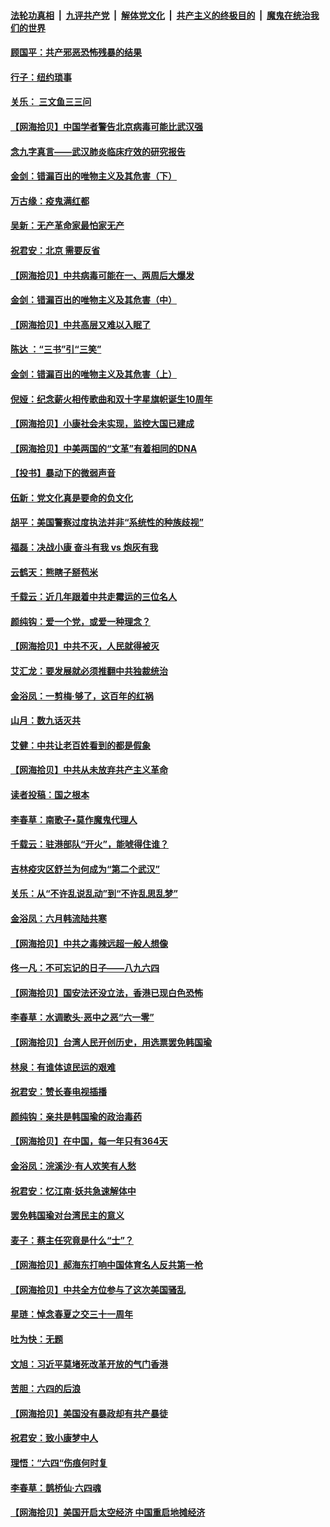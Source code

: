 ####  [法轮功真相](../../../../basic/blob/master/README.md?t=06190602) &nbsp;|&nbsp; [九评共产党](../../../../9ping.md/blob/master/README.md?t=06190602) &nbsp;|&nbsp; [解体党文化](../../../../jtdwh.md/blob/master/README.md?t=06190602)  &nbsp;|&nbsp; [共产主义的终极目的](../../../../gczydzjmd.md/blob/master/README.md?t=06190602) &nbsp;|&nbsp; [魔鬼在统治我们的世界](../../../../mgztzwmdsj.md/blob/master/README.md?t=06190602) 

#### [顾国平：共产邪恶恐怖残暴的结果](../pages/nsc993/n12195238.md?t=06190602) 

#### [行子：纽约琐事](../pages/nsc993/n12194752.md?t=06190602) 

#### [关乐： 三文鱼三三问](../pages/nsc993/n12194626.md?t=06190602) 

#### [【网海拾贝】中国学者警告北京病毒可能比武汉强](../pages/nsc993/n12193964.md?t=06190602) 

#### [念九字真言——武汉肺炎临床疗效的研究报告](../pages/nsc993/n12190804.md?t=06190602) 

#### [金剑：错漏百出的唯物主义及其危害（下）](../pages/nsc993/n12191909.md?t=06190602) 

#### [万古缘：疫鬼满红都](../pages/nsc993/n12191847.md?t=06190602) 

#### [吴新：无产革命家最怕家无产](../pages/nsc993/n12191806.md?t=06190602) 

#### [祝君安：北京 需要反省](../pages/nsc993/n12191766.md?t=06190602) 

#### [【网海拾贝】中共病毒可能在一、两周后大爆发](../pages/nsc993/n12190517.md?t=06190602) 

#### [金剑：错漏百出的唯物主义及其危害（中）](../pages/nsc993/n12188778.md?t=06190602) 

#### [【网海拾贝】中共高层又难以入眠了](../pages/nsc993/n12188425.md?t=06190602) 

#### [陈达 ：“三书”引“三笑”](../pages/nsc993/n12187929.md?t=06190602) 

#### [金剑：错漏百出的唯物主义及其危害（上）](../pages/nsc993/n12186502.md?t=06190602) 

#### [倪娅：纪念薪火相传歌曲和双十字星旗帜诞生10周年](../pages/nsc993/n12186439.md?t=06190602) 

#### [【网海拾贝】小康社会未实现，监控大国已建成](../pages/nsc993/n12185468.md?t=06190602) 

#### [【网海拾贝】中美两国的“文革”有着相同的DNA](../pages/nsc993/n12184487.md?t=06190602) 

#### [【投书】暴动下的微弱声音](../pages/nsc993/n12183493.md?t=06190602) 

#### [伍新：党文化真是要命的负文化](../pages/nsc993/n12182742.md?t=06190602) 

#### [胡平：美国警察过度执法并非“系统性的种族歧视”](../pages/nsc993/n12182713.md?t=06190602) 

#### [福磊：决战小康 奋斗有我 vs 炮灰有我](../pages/nsc993/n12182693.md?t=06190602) 

#### [云鹤天：熊瞎子掰苞米](../pages/nsc993/n12182680.md?t=06190602) 

#### [千载云：近几年跟着中共走霉运的三位名人](../pages/nsc993/n12182649.md?t=06190602) 

#### [颜纯钩：爱一个党，或爱一种理念？](../pages/nsc993/n12182640.md?t=06190602) 

#### [【网海拾贝】中共不灭，人民就得被灭](../pages/nsc993/n12180698.md?t=06190602) 

#### [艾汇龙：要发展就必须推翻中共独裁统治](../pages/nsc993/n12180647.md?t=06190602) 

#### [金浴凤：一剪梅·够了，这百年的红祸](../pages/nsc993/n12180002.md?t=06190602) 

#### [山月：数九话灭共](../pages/nsc993/n12179940.md?t=06190602) 

#### [艾健：中共让老百姓看到的都是假象](../pages/nsc993/n12179778.md?t=06190602) 

#### [【网海拾贝】中共从未放弃共产主义革命](../pages/nsc993/n12176687.md?t=06190602) 

#### [读者投稿：国之根本](../pages/nsc993/n12176662.md?t=06190602) 

#### [李春草：南歌子•莫作魔鬼代理人](../pages/nsc993/n12176610.md?t=06190602) 

#### [千载云：驻港部队“开火”，能唬得住谁？](../pages/nsc993/n12176028.md?t=06190602) 

#### [吉林疫灾区舒兰为何成为“第二个武汉”](../pages/nsc993/n12172816.md?t=06190602) 

#### [关乐：从“不许乱说乱动”到“不许乱思乱梦”](../pages/nsc993/n12174760.md?t=06190602) 

#### [金浴凤：六月韩流陆共寒](../pages/nsc993/n12174739.md?t=06190602) 

#### [【网海拾贝】中共之毒辣远超一般人想像](../pages/nsc993/n12174574.md?t=06190602) 

#### [佟一凡：不可忘记的日子——八九六四](../pages/nsc993/n12174371.md?t=06190602) 

#### [【网海拾贝】国安法还没立法，香港已现白色恐怖](../pages/nsc993/n12172467.md?t=06190602) 

#### [李春草：水调歌头·恶中之恶“六一零”](../pages/nsc993/n12171662.md?t=06190602) 

#### [【网海拾贝】台湾人民开创历史，用选票罢免韩国瑜](../pages/nsc993/n12169412.md?t=06190602) 

#### [林泉：有谁体谅民运的艰难](../pages/nsc993/n12169204.md?t=06190602) 

#### [祝君安：赞长春电视插播](../pages/nsc993/n12168998.md?t=06190602) 

#### [颜纯钩：亲共是韩国瑜的政治毒药](../pages/nsc993/n12168959.md?t=06190602) 

#### [【网海拾贝】在中国，每一年只有364天](../pages/nsc993/n12167508.md?t=06190602) 

#### [金浴凤：浣溪沙·有人欢笑有人愁](../pages/nsc993/n12167017.md?t=06190602) 

#### [祝君安：忆江南·妖共急速解体中](../pages/nsc993/n12166832.md?t=06190602) 

#### [罢免韩国瑜对台湾民主的意义](../pages/nsc993/n12166720.md?t=06190602) 

#### [麦子：蔡主任究竟是什么“士”？](../pages/nsc993/n12166126.md?t=06190602) 

#### [【网海拾贝】郝海东打响中国体育名人反共第一枪](../pages/nsc993/n12165325.md?t=06190602) 

#### [【网海拾贝】中共全方位参与了这次美国骚乱](../pages/nsc993/n12163491.md?t=06190602) 

#### [星琏：悼念春夏之交三十一周年](../pages/nsc993/n12162360.md?t=06190602) 

#### [吐为快：无题](../pages/nsc993/n12162106.md?t=06190602) 

#### [文旭：习近平莫堵死改革开放的气门香港](../pages/nsc993/n12157461.md?t=06190602) 

#### [苦胆：六四的后浪](../pages/nsc993/n12157112.md?t=06190602) 

#### [【网海拾贝】美国没有暴政却有共产暴徒](../pages/nsc993/n12157074.md?t=06190602) 

#### [祝君安：致小康梦中人](../pages/nsc993/n12156882.md?t=06190602) 

#### [理悟：“六四“伤痕何时复](../pages/nsc993/n12156866.md?t=06190602) 

#### [李春草：鹊桥仙·六四魂](../pages/nsc993/n12156732.md?t=06190602) 

#### [【网海拾贝】美国开启太空经济 中国重启地摊经济](../pages/nsc993/n12154104.md?t=06190602) 

